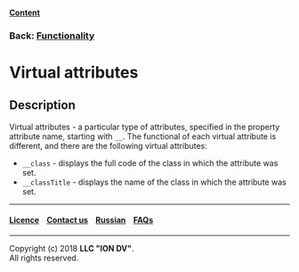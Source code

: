 #### [Content](/docs/en/index.md)

### Back: [Functionality](/docs/en/2_system_description/functionality/functionality.md)

# Virtual attributes

## Description

Virtual attributes - a particular type of attributes, specified in the property attribute name, starting with `__`. The functional of each virtual attribute is different, and there are the following virtual attributes:

- `__class` - displays the full code of the class in which the attribute was set.
- `__classTitle` - displays the name of the class in which the attribute was set.

--------------------------------------------------------------------------  


 #### [Licence](/LICENCE.md) &ensp;  [Contact us](https://iondv.com) &ensp;  [Russian](/docs/ru/2_system_description/functionality/virtual_attr.md)   &ensp; [FAQs](/faqs.md)   <div><img src="https://mc.iondv.com/watch/local/docs/framework" style="position:absolute; left:-9999px;" height=1 width=1 alt="iondv metrics"></div>       



--------------------------------------------------------------------------  

Copyright (c) 2018 **LLC "ION DV"**.    
All rights reserved. 